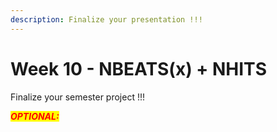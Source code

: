 ```yaml
---
description: Finalize your presentation !!!
---
```


# Week 10 - NBEATS(x) + NHITS

Finalize your semester project !!!

_<mark style="color:red;">**OPTIONAL:**</mark>_
